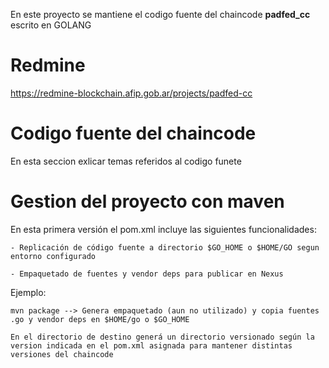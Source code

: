 En este proyecto se mantiene el codigo fuente del chaincode **padfed_cc** escrito en GOLANG

# Redmine

https://redmine-blockchain.afip.gob.ar/projects/padfed-cc

# Codigo fuente del chaincode

En esta seccion exlicar temas referidos al codigo funete

# Gestion del proyecto con maven

En esta primera versión el pom.xml incluye las siguientes funcionalidades:

    - Replicación de código fuente a directorio $GO_HOME o $HOME/GO segun entorno configurado

    - Empaquetado de fuentes y vendor deps para publicar en Nexus

Ejemplo:

    mvn package --> Genera empaquetado (aun no utilizado) y copia fuentes .go y vendor deps en $HOME/go o $GO_HOME

    En el directorio de destino generá un directorio versionado según la version indicada en el pom.xml asignada para mantener distintas versiones del chaincode

